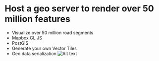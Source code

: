 # Host a geo server to render over 50 million features #
* Visualize over 50 million road segments
* Mapbox GL JS
* PostGIS
* Generate your own Vector Tiles
* Geo data serialization
![Alt text](tollapp-demo.gif "demo")
